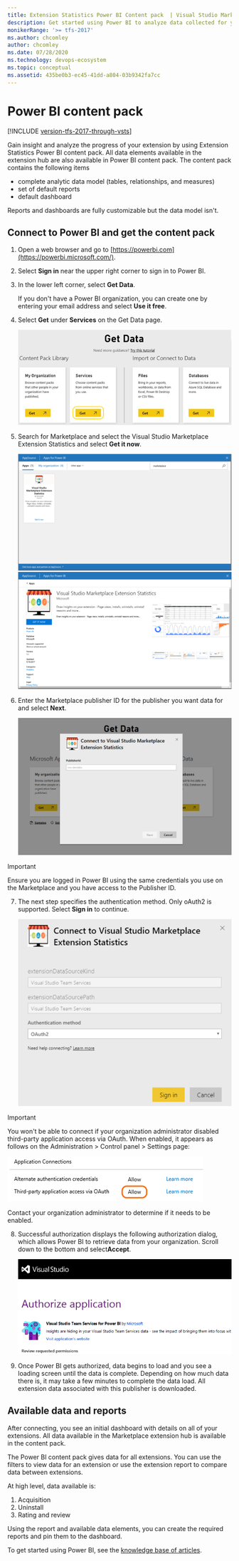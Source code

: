 ```yaml
---
title: Extension Statistics Power BI Content pack  | Visual Studio Marketplace
description: Get started using Power BI to analyze data collected for your extension on Visual Studio Marketplace 
monikerRange: '>= tfs-2017'
ms.author: chcomley
author: chcomley
ms.date: 07/28/2020
ms.technology: devops-ecosystem
ms.topic: conceptual
ms.assetid: 435be0b3-ec45-41dd-a804-03b9342fa7cc
---
```


# Power BI content pack

[!INCLUDE [version-tfs-2017-through-vsts](../includes/version-tfs-2017-through-vsts.md)]

Gain insight and analyze the progress of your extension by using Extension Statistics Power BI content pack. All data elements available in the extension hub are also available in Power BI content pack. 
The content pack contains the following items
- complete analytic data model (tables, relationships, and measures)
- set of default reports
- default dashboard
  
Reports and dashboards are fully customizable but the data model isn't.

## Connect to Power BI and get the content pack

1. Open a web browser and go to [https://powerbi.com](https://powerbi.microsoft.com/).

2. Select **Sign in** near the upper right corner to sign in to Power BI.

3. In the lower left corner, select **Get Data**.

    If you don't have a Power BI organization, you can create one by entering your email address and select **Use it free**.

4. Select **Get** under **Services** on the Get Data page.

    ![Screenshot showing Get under Services.](media/get-data-final.png)

5. Search for Marketplace and select the Visual Studio Marketplace Extension Statistics and select **Get it now**.

    ![connector](media/search.png)
    ![connector](media/content-pack-details.png)

6. Enter the Marketplace publisher ID for the publisher you want data for and select **Next**.

    ![Enter the publisher ID used in Marketplace](media/addpublisherid.png)  
    
 > [!IMPORTANT]
 > Ensure you are logged in Power BI using the same credentials you use on the Marketplace and you have access to the Publisher ID. 

7. The next step specifies the authentication method. Only oAuth2 is supported. Select **Sign in** to continue.

    ![Sign in with oAuth2](media/connect-to-vs-team-services-auth.png)  

 > [!IMPORTANT]
 > You won't be able to connect if your organization administrator disabled third-party application access via OAuth. When enabled, it appears as follows on the Administration > Control panel > Settings page:  

![Third-party oAuth enabled](media/Screen5.png)  

Contact your organization administrator to determine if it needs to be enabled. 

8. Successful authorization displays the following authorization dialog, which allows Power BI to retrieve data from your organization. Scroll down to the bottom and select**Accept**.

    ![VS Azure DevOps Authorization page](media/Screen6.png)  

9. Once Power BI gets authorized, data begins to load and you see a loading screen until the data is complete. Depending on how much data there is, it may take a few minutes to complete the data load. All extension data associated with this publisher is downloaded. 


## Available data and reports 

After connecting, you see an initial dashboard with details on all of your extensions. All data available in the Marketplace extension hub is available in the content pack.

The Power BI content pack gives data for all extensions. You can use the filters to view data for an extension or use the extension report to compare data between extensions. 

At high level, data available is: 

1. Acquisition 
2. Uninstall
3. Rating and review

Using the report and available data elements, you can create the required reports and pin them to the dashboard. 

To get started using Power BI, see the [knowledge base of articles](https://support.powerbi.com/).
